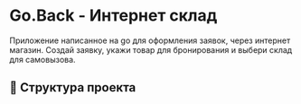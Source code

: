 # Go.Back - Интернет склад

Приложение написанное на go для оформления заявок, через интернет магазин. Создай заявку, укажи товар для бронирования и выбери склад для самовызова.

## 📁 Структура проекта
